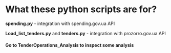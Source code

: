 # What these python scripts are for?
**spending.py** - integration with spending.gov.ua API

**Load_list_tenders.py** and **tenders.py** - integration with prozorro.gov.ua API

#### Go to TenderOperations_Analysis to inspect some analysis 
